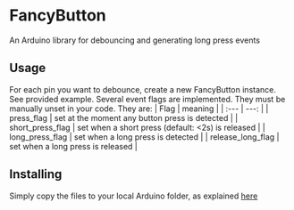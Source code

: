 # FancyButton
An Arduino library for debouncing and generating long press events
## Usage
For each pin you want to debounce, create a new FancyButton instance. See provided example.
Several event flags are implemented. They must be manually unset in your code. They are: 
| Flag | meaning |
| :--- |  ---:   |
| press_flag | set at the moment any button press is detected |
| short_press_flag | set when a short press (default: <2s) is released |
| long_press_flag | set when a long press is detected |
| release_long_flag | set when a long press is released |

## Installing
Simply copy the files to your local Arduino folder, as explained [here](https://www.arduino.cc/en/guide/libraries)
